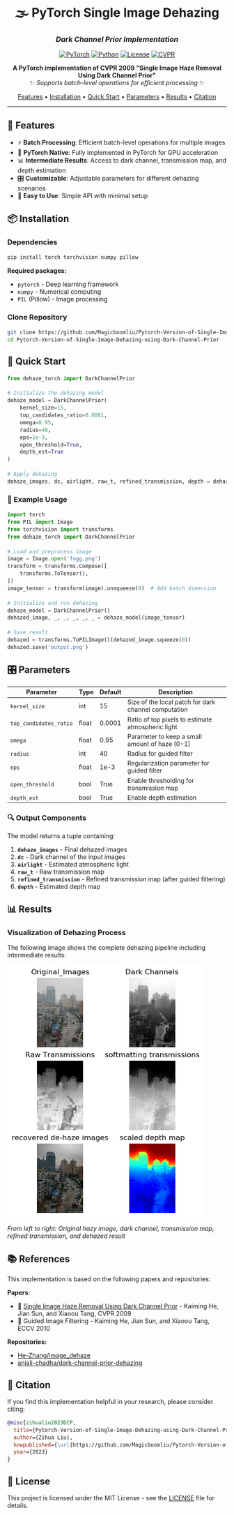 <div align="center">

# 🌫️ PyTorch Single Image Dehazing
### *Dark Channel Prior Implementation*

[![PyTorch](https://img.shields.io/badge/PyTorch-2.0+-ee4c2c?style=for-the-badge&logo=pytorch&logoColor=white)](https://pytorch.org/)
[![Python](https://img.shields.io/badge/Python-3.7+-3776ab?style=for-the-badge&logo=python&logoColor=white)](https://www.python.org/)
[![License](https://img.shields.io/badge/License-MIT-green.svg?style=for-the-badge)](LICENSE)
[![CVPR](https://img.shields.io/badge/CVPR-2009-blue?style=for-the-badge)](https://ieeexplore.ieee.org/document/5206515)

**A PyTorch implementation of CVPR 2009 "Single Image Haze Removal Using Dark Channel Prior"**  
✨ *Supports batch-level operations for efficient processing* ✨

[Features](#-features) • [Installation](#-installation) • [Quick Start](#-quick-start) • [Parameters](#-parameters) • [Results](#-results) • [Citation](#-citation)

</div>

---

## 🎯 Features

- ⚡ **Batch Processing**: Efficient batch-level operations for multiple images
- 🔧 **PyTorch Native**: Fully implemented in PyTorch for GPU acceleration
- 📊 **Intermediate Results**: Access to dark channel, transmission map, and depth estimation
- 🎛️ **Customizable**: Adjustable parameters for different dehazing scenarios
- 🚀 **Easy to Use**: Simple API with minimal setup

## 📦 Installation

### Dependencies

```bash
pip install torch torchvision numpy pillow
```

**Required packages:**
- `pytorch` - Deep learning framework
- `numpy` - Numerical computing
- `PIL` (Pillow) - Image processing

### Clone Repository

```bash
git clone https://github.com/Magicboomliu/Pytorch-Version-of-Single-Image-Dehazing-using-Dark-Channel-Prior.git
cd Pytorch-Version-of-Single-Image-Dehazing-using-Dark-Channel-Prior
```

## 🚀 Quick Start

```python
from dehaze_torch import DarkChannelPrior

# Initialize the dehazing model
dehaze_model = DarkChannelPrior(
    kernel_size=15,
    top_candidates_ratio=0.0001,
    omega=0.95,
    radius=40,
    eps=1e-3,
    open_threshold=True,
    depth_est=True
)

# Apply dehazing
dehaze_images, dc, airlight, raw_t, refined_transmission, depth = dehaze_model(image_data_tensor)
```

### 📝 Example Usage

```python
import torch
from PIL import Image
from torchvision import transforms
from dehaze_torch import DarkChannelPrior

# Load and preprocess image
image = Image.open('fogg.png')
transform = transforms.Compose([
    transforms.ToTensor(),
])
image_tensor = transform(image).unsqueeze(0)  # Add batch dimension

# Initialize and run dehazing
dehaze_model = DarkChannelPrior()
dehazed_image, _, _, _, _, _ = dehaze_model(image_tensor)

# Save result
dehazed = transforms.ToPILImage()(dehazed_image.squeeze(0))
dehazed.save('output.png')
```

## 🎛️ Parameters

| Parameter | Type | Default | Description |
|-----------|------|---------|-------------|
| `kernel_size` | int | 15 | Size of the local patch for dark channel computation |
| `top_candidates_ratio` | float | 0.0001 | Ratio of top pixels to estimate atmospheric light |
| `omega` | float | 0.95 | Parameter to keep a small amount of haze (0-1) |
| `radius` | int | 40 | Radius for guided filter |
| `eps` | float | 1e-3 | Regularization parameter for guided filter |
| `open_threshold` | bool | True | Enable thresholding for transmission map |
| `depth_est` | bool | True | Enable depth estimation |

### 🔍 Output Components

The model returns a tuple containing:

1. **`dehaze_images`** - Final dehazed images
2. **`dc`** - Dark channel of the input images
3. **`airlight`** - Estimated atmospheric light
4. **`raw_t`** - Raw transmission map
5. **`refined_transmission`** - Refined transmission map (after guided filtering)
6. **`depth`** - Estimated depth map

## 📊 Results

### Visualization of Dehazing Process

The following image shows the complete dehazing pipeline including intermediate results:

![Dehazing Pipeline](examples.png)

*From left to right: Original hazy image, dark channel, transmission map, refined transmission, and dehazed result*

## 📚 References

This implementation is based on the following papers and repositories:

**Papers:**
- 📄 [Single Image Haze Removal Using Dark Channel Prior](https://ieeexplore.ieee.org/document/5206515) - Kaiming He, Jian Sun, and Xiaoou Tang, CVPR 2009
- 📄 Guided Image Filtering - Kaiming He, Jian Sun, and Xiaoou Tang, ECCV 2010

**Repositories:**
- [He-Zhang/image_dehaze](https://github.com/He-Zhang/image_dehaze)
- [anjali-chadha/dark-channel-prior-dehazing](https://github.com/anjali-chadha/dark-channel-prior-dehazing)

## 📖 Citation

If you find this implementation helpful in your research, please consider citing:

```bibtex
@misc{zihualiu2023DCP,
  title={Pytorch-Version-of-Single-Image-Dehazing-using-Dark-Channel-Prior},
  author={Zihua Liu},
  howpublished={\url{https://github.com/Magicboomliu/Pytorch-Version-of-Single-Image-Dehazing-using-Dark-Channel-Prior}},
  year={2023}
}
```

## 📄 License

This project is licensed under the MIT License - see the [LICENSE](LICENSE) file for details.


